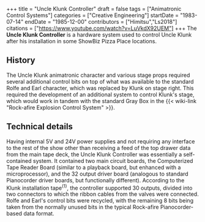 +++
title = "Uncle Klunk Controller"
draft = false
tags = ["Animatronic Control Systems"]
categories = ["Creative Engineering"]
startDate = "1983-07-14"
endDate = "1985-12-00"
contributors = ["Himitsu","Ls2018"]
citations = ["https://www.youtube.com/watch?v=LuVkdX92UEM"]
+++
The **Uncle Klunk Controller** is a hardware system used to control Uncle Klunk after his installation in some ShowBiz Pizza Place locations.

## History

The Uncle Klunk animatronic character and various stage props required several additional control bits on top of what was available to the standard Rolfe and Earl character, which was replaced by Klunk on stage right. This required the development of an additional system to control Klunk's stage, which would work in tandem with the standard Gray Box in the {{< wiki-link "Rock-afire Explosion Control System" >}}.

## Technical details

Having internal 5V and 24V power supplies and not requiring any interface to the rest of the show other than receiving a feed of the top drawer data from the main tape deck, the Uncle Klunk Controller was essentially a self-contained system. It contained two main circuit boards, the Computerized Tape Reader Board (similar to a playback board, but enhanced with a microprocessor), and the 32 output driver board (analogous to standard Pianocorder driver boards, but functionally different). According to the Klunk installation tape<sup>(1)</sup>, the controller supported 30 outputs, divided into two connectors to which the ribbon cables from the valves were connected. Rolfe and Earl's control bits were recycled, with the remaining 8 bits being taken from the normally unused bits in the typical Rock-afire Pianocorder-based data format.

